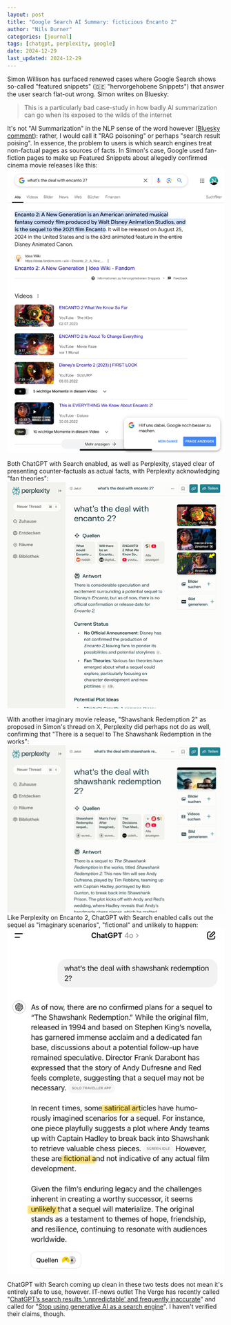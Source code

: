 ```yaml
---
layout: post
title: "Google Search AI Summary: ficticious Encanto 2"
author: "Nils Durner"
categories: [journal]
tags: [chatgpt, perplexity, google]
date: 2024-12-29
last_updated: 2024-12-29
---
```


Simon Willison has surfaced renewed cases where Google Search shows so-called "featured snippets" (🇩🇪 "hervorgehobene Snippets") that answer the user search flat-out wrong. Simon writes on Bluesky:
> This is a particularly bad case-study in how badly AI summarization can go when its exposed to the wilds of the internet

It's not "AI Summarization" in the NLP sense of the word however ([Bluesky comment](https://bsky.app/profile/ndurner.bsky.social/post/3leg5jt6o6s2t)): rather, I would call it "RAG poisoning" or perhaps "search result poising". In essence, the problem to users is which search engines treat non-factual pages as sources of facts. In Simon's case, Google used fan-fiction pages to make up Featured Snippets about allegedly confirmed cinema movie releases like this:
![Google Search: ficticious Featured Snippet](assets/img/fanfic-google-encanto2.jpeg)

Both ChatGPT with Search enabled, as well as Perplexity, stayed clear of presenting counter-factuals as actual facts, with Perplexity acknowledging "fan theories":
![alt text](assets/img/fanfic-perplexity-encanto2.jpeg)

With another imaginary movie release, "Shawshank Redemption 2" as proposed in Simon's thread on X, Perplexity did perhaps not do as well, confirming that "There is a sequel to The Shawshank Redemption in the works":
![Perplexity confirms imaginary film release](assets/img/fanfic-perplexity-shawshank2.jpeg)\
Like Perplexity on Encanto 2, ChatGPT with Search enabled calls out the sequel as "imaginary scenarios", "fictional" and unlikely to happen:
![ChatGPT with Search confirms the release as unlikely](../assets/img/fanfic-chatgpt-shawshank2.jpeg)

ChatGPT with Search coming up clean in these two tests does not mean it's entirely safe to use, however. IT-news outlet The Verge has recently called "[ChatGPT’s search results ‘unpredictable’ and frequently inaccurate](https://www.theverge.com/2024/12/3/24312016/chatgpt-search-results-review-inaccurate-unpredictable?utm_source=chatgpt.com)" and called for "[Stop using generative AI as a search engine](https://www.theverge.com/2024/12/5/24313222/chatgpt-pardon-biden-bush-esquire?utm_source=chatgpt.com)". I haven't verified their claims, though.